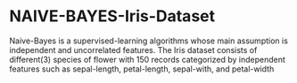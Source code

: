 # NAIVE-BAYES-Iris-Dataset
Naive-Bayes is a supervised-learning algorithms whose main assumption is independent and uncorrelated features. The Iris dataset consists of different(3) species of flower with 150 records categorized by independent features such as sepal-length, petal-length, sepal-with, and petal-width
